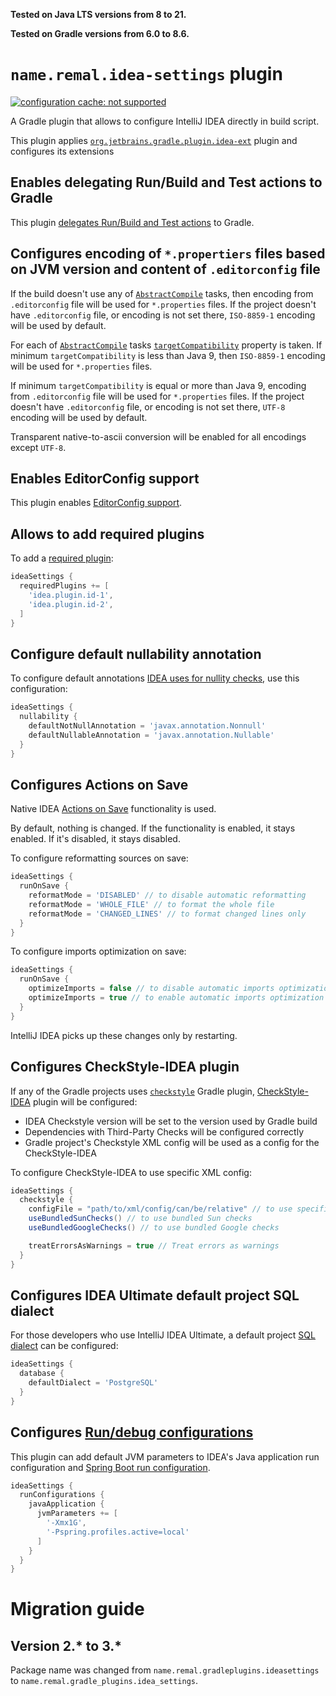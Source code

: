 **Tested on Java LTS versions from <!--property:java-runtime.min-version-->8<!--/property--> to <!--property:java-runtime.max-version-->21<!--/property-->.**

**Tested on Gradle versions from <!--property:gradle-api.min-version-->6.0<!--/property--> to <!--property:gradle-api.max-version-->8.6<!--/property-->.**

# `name.remal.idea-settings` plugin

[![configuration cache: not supported](https://img.shields.io/static/v1?label=configuration%20cache&message=not%20supported&color=inactive)](https://docs.gradle.org/current/userguide/configuration_cache.html)

A Gradle plugin that allows to configure IntelliJ IDEA directly in build script.

This plugin applies [`org.jetbrains.gradle.plugin.idea-ext`](https://github.com/JetBrains/gradle-idea-ext-plugin) plugin and configures its extensions

## Enables delegating Run/Build and Test actions to Gradle

This plugin [delegates Run/Build and Test actions](https://github.com/JetBrains/gradle-idea-ext-plugin/wiki#delegating-runbuild-and-test-actions) to Gradle.

## Configures encoding of `*.propertiers` files based on JVM version and content of `.editorconfig` file

If the build doesn't use any of [`AbstractCompile`](https://docs.gradle.org/current/javadoc/org/gradle/api/tasks/compile/AbstractCompile.html) tasks, then encoding from `.editorconfig` file will be used for `*.properties` files. If the project doesn't have `.editorconfig` file, or encoding is not set there, `ISO-8859-1` encoding will be used by default.

For each of [`AbstractCompile`](https://docs.gradle.org/current/javadoc/org/gradle/api/tasks/compile/AbstractCompile.html) tasks [`targetCompatibility`](https://docs.gradle.org/current/javadoc/org/gradle/api/tasks/compile/AbstractCompile.html#getTargetCompatibility--) property is taken. If minimum `targetCompatibility` is less than Java 9, then `ISO-8859-1` encoding will be used for `*.properties` files.

If minimum `targetCompatibility` is equal or more than Java 9, encoding from `.editorconfig` file will be used for `*.properties` files. If the project doesn't have `.editorconfig` file, or encoding is not set there, `UTF-8` encoding will be used by default.

Transparent native-to-ascii conversion will be enabled for all encodings except `UTF-8`.

## Enables EditorConfig support

This plugin enables [EditorConfig support](https://www.jetbrains.com/help/idea/editorconfig.html).

## Allows to add required plugins

To add a [required plugin](https://www.jetbrains.com/help/idea/managing-plugins.html#required-plugins):

```groovy
ideaSettings {
  requiredPlugins += [
    'idea.plugin.id-1',
    'idea.plugin.id-2',
  ]
}
```

## Configure default nullability annotation

To configure default annotations [IDEA uses for nullity checks](https://www.jetbrains.com/help/idea/inferring-nullity.html), use this configuration:

```groovy
ideaSettings {
  nullability {
    defaultNotNullAnnotation = 'javax.annotation.Nonnull'
    defaultNullableAnnotation = 'javax.annotation.Nullable'
  }
}
```

## Configures Actions on Save

Native IDEA [Actions on Save](https://www.jetbrains.com/help/idea/saving-and-reverting-changes.html#actions-on-save) functionality is used.

By default, nothing is changed. If the functionality is enabled, it stays enabled. If it's disabled, it stays disabled.

To configure reformatting sources on save:

```groovy
ideaSettings {
  runOnSave {
    reformatMode = 'DISABLED' // to disable automatic reformatting
    reformatMode = 'WHOLE_FILE' // to format the whole file
    reformatMode = 'CHANGED_LINES' // to format changed lines only
  }
}
```

To configure imports optimization on save:

```groovy
ideaSettings {
  runOnSave {
    optimizeImports = false // to disable automatic imports optimization
    optimizeImports = true // to enable automatic imports optimization
  }
}
```

IntelliJ IDEA picks up these changes only by restarting.

## Configures CheckStyle-IDEA plugin

If any of the Gradle projects uses [`checkstyle`](https://docs.gradle.org/current/userguide/checkstyle_plugin.html) Gradle plugin, [CheckStyle-IDEA](https://plugins.jetbrains.com/plugin/1065-checkstyle-idea) plugin will be configured:

* IDEA Checkstyle version will be set to the version used by Gradle build
* Dependencies with Third-Party Checks will be configured correctly
* Gradle project's Checkstyle XML config will be used as a config for the CheckStyle-IDEA

To configure CheckStyle-IDEA to use specific XML config:

```groovy
ideaSettings {
  checkstyle {
    configFile = "path/to/xml/config/can/be/relative" // to use specific file with checks
    useBundledSunChecks() // to use bundled Sun checks
    useBundledGoogleChecks() // to use bundled Google checks

    treatErrorsAsWarnings = true // Treat errors as warnings
  }
}
```

## Configures IDEA Ultimate default project SQL dialect

For those developers who use IntelliJ IDEA Ultimate, a default project [SQL dialect](https://www.jetbrains.com/help/idea/settings-languages-sql-dialects.html) can be configured:

```groovy
ideaSettings {
  database {
    defaultDialect = 'PostgreSQL'
  }
}
```

## Configures [Run/debug configurations](https://www.jetbrains.com/help/idea/run-debug-configuration.html)

This plugin can add default JVM parameters to IDEA's Java application run configuration and [Spring Boot run configuration](https://www.jetbrains.com/help/idea/run-debug-configuration-spring-boot.html).

```groovy
ideaSettings {
  runConfigurations {
    javaApplication {
      jvmParameters += [
        '-Xmx1G',
        '-Pspring.profiles.active=local'
      ]
    }
  }
}
```

# Migration guide

## Version 2.* to 3.*

Package name was changed from `name.remal.gradleplugins.ideasettings` to `name.remal.gradle_plugins.idea_settings`.
